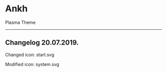 # Ankh
Plasma Theme
____________________

Changelog 20.07.2019.
---------------------

Changed icon: start.svg

Modified icon: system.svg
